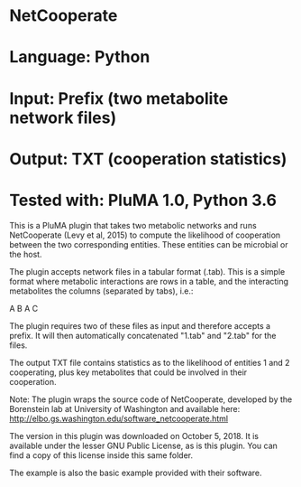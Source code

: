 # NetCooperate
# Language: Python
# Input: Prefix (two metabolite network files)
# Output: TXT (cooperation statistics)
# Tested with: PluMA 1.0, Python 3.6

This is a PluMA plugin that takes two metabolic networks and runs 
NetCooperate (Levy et al, 2015) to compute the likelihood of cooperation
between the two corresponding entities.  These entities can be microbial
or the host.

The plugin accepts network files in a tabular format (.tab).  This is a simple
format where metabolic interactions are rows in a table, and the interacting metabolites the 
columns (separated by tabs), i.e.:

A	B
A	C

The plugin requires two of these files as input and therefore accepts a prefix.
It will then automatically concatenated "1.tab" and "2.tab" for the files.

The output TXT file contains statistics as to the likelihood of entities 1 and 2 cooperating,
plus key metabolites that could be involved in their cooperation.

Note: The plugin wraps the source code of NetCooperate, developed by the Borenstein lab
at University of Washington and available here:
http://elbo.gs.washington.edu/software_netcooperate.html

The version in this plugin was downloaded on October 5, 2018.  It is available under the lesser
GNU Public License, as is this plugin.  You can find a copy of this license inside this same
folder.

The example is also the basic example provided with their software.

